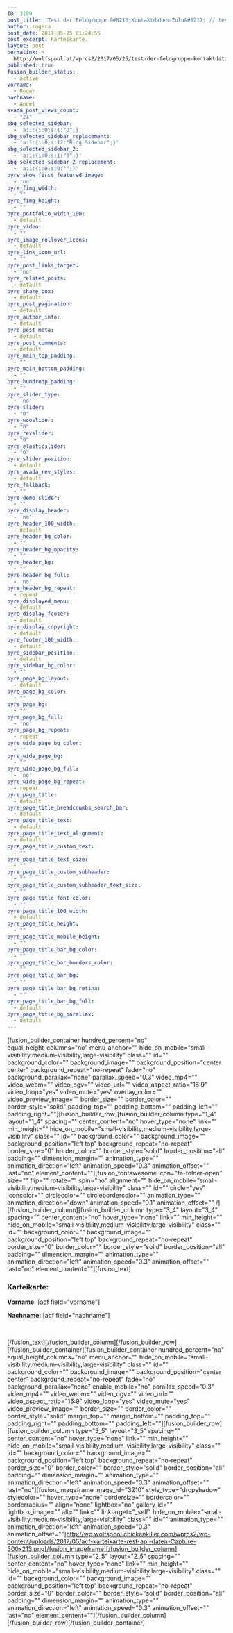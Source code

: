 ```yaml
---
ID: 3199
post_title: 'Test der Feldgruppe &#8216;Kontaktdaten-Zulu&#8217; // test-with-id: 3199'
author: rogera
post_date: 2017-05-25 01:24:56
post_excerpt: Karteikarte.
layout: post
permalink: >
  http://wolfspool.at/wprcs2/2017/05/25/test-der-feldgruppe-kontaktdaten-zulu/
published: true
fusion_builder_status:
  - active
vorname:
  - Roger
nachname:
  - Andel
avada_post_views_count:
  - "21"
sbg_selected_sidebar:
  - 'a:1:{i:0;s:1:"0";}'
sbg_selected_sidebar_replacement:
  - 'a:1:{i:0;s:12:"Blog Sidebar";}'
sbg_selected_sidebar_2:
  - 'a:1:{i:0;s:1:"0";}'
sbg_selected_sidebar_2_replacement:
  - 'a:1:{i:0;s:0:"";}'
pyre_show_first_featured_image:
  - 'no'
pyre_fimg_width:
  - ""
pyre_fimg_height:
  - ""
pyre_portfolio_width_100:
  - default
pyre_video:
  - ""
pyre_image_rollover_icons:
  - default
pyre_link_icon_url:
  - ""
pyre_post_links_target:
  - 'no'
pyre_related_posts:
  - default
pyre_share_box:
  - default
pyre_post_pagination:
  - default
pyre_author_info:
  - default
pyre_post_meta:
  - default
pyre_post_comments:
  - default
pyre_main_top_padding:
  - ""
pyre_main_bottom_padding:
  - ""
pyre_hundredp_padding:
  - ""
pyre_slider_type:
  - 'no'
pyre_slider:
  - "0"
pyre_wooslider:
  - "0"
pyre_revslider:
  - "0"
pyre_elasticslider:
  - "0"
pyre_slider_position:
  - default
pyre_avada_rev_styles:
  - default
pyre_fallback:
  - ""
pyre_demo_slider:
  - ""
pyre_display_header:
  - 'no'
pyre_header_100_width:
  - default
pyre_header_bg_color:
  - ""
pyre_header_bg_opacity:
  - ""
pyre_header_bg:
  - ""
pyre_header_bg_full:
  - 'no'
pyre_header_bg_repeat:
  - repeat
pyre_displayed_menu:
  - default
pyre_display_footer:
  - default
pyre_display_copyright:
  - default
pyre_footer_100_width:
  - default
pyre_sidebar_position:
  - default
pyre_sidebar_bg_color:
  - ""
pyre_page_bg_layout:
  - default
pyre_page_bg_color:
  - ""
pyre_page_bg:
  - ""
pyre_page_bg_full:
  - 'no'
pyre_page_bg_repeat:
  - repeat
pyre_wide_page_bg_color:
  - ""
pyre_wide_page_bg:
  - ""
pyre_wide_page_bg_full:
  - 'no'
pyre_wide_page_bg_repeat:
  - repeat
pyre_page_title:
  - default
pyre_page_title_breadcrumbs_search_bar:
  - default
pyre_page_title_text:
  - default
pyre_page_title_text_alignment:
  - default
pyre_page_title_custom_text:
  - ""
pyre_page_title_text_size:
  - ""
pyre_page_title_custom_subheader:
  - ""
pyre_page_title_custom_subheader_text_size:
  - ""
pyre_page_title_font_color:
  - ""
pyre_page_title_100_width:
  - default
pyre_page_title_height:
  - ""
pyre_page_title_mobile_height:
  - ""
pyre_page_title_bar_bg_color:
  - ""
pyre_page_title_bar_borders_color:
  - ""
pyre_page_title_bar_bg:
  - ""
pyre_page_title_bar_bg_retina:
  - ""
pyre_page_title_bar_bg_full:
  - default
pyre_page_title_bg_parallax:
  - default
---
```

[fusion_builder_container hundred_percent="no" equal_height_columns="no" menu_anchor="" hide_on_mobile="small-visibility,medium-visibility,large-visibility" class="" id="" background_color="" background_image="" background_position="center center" background_repeat="no-repeat" fade="no" background_parallax="none" parallax_speed="0.3" video_mp4="" video_webm="" video_ogv="" video_url="" video_aspect_ratio="16:9" video_loop="yes" video_mute="yes" overlay_color="" video_preview_image="" border_size="" border_color="" border_style="solid" padding_top="" padding_bottom="" padding_left="" padding_right=""][fusion_builder_row][fusion_builder_column type="1_4" layout="1_4" spacing="" center_content="no" hover_type="none" link="" min_height="" hide_on_mobile="small-visibility,medium-visibility,large-visibility" class="" id="" background_color="" background_image="" background_position="left top" background_repeat="no-repeat" border_size="0" border_color="" border_style="solid" border_position="all" padding="" dimension_margin="" animation_type="" animation_direction="left" animation_speed="0.3" animation_offset="" last="no" element_content=""][fusion_fontawesome icon="fa-folder-open" size="" flip="" rotate="" spin="no" alignment="" hide_on_mobile="small-visibility,medium-visibility,large-visibility" class="" id="" circle="yes" iconcolor="" circlecolor="" circlebordercolor="" animation_type="" animation_direction="down" animation_speed="0.1" animation_offset="" /][/fusion_builder_column][fusion_builder_column type="3_4" layout="3_4" spacing="" center_content="no" hover_type="none" link="" min_height="" hide_on_mobile="small-visibility,medium-visibility,large-visibility" class="" id="" background_color="" background_image="" background_position="left top" background_repeat="no-repeat" border_size="0" border_color="" border_style="solid" border_position="all" padding="" dimension_margin="" animation_type="" animation_direction="left" animation_speed="0.3" animation_offset="" last="no" element_content=""][fusion_text]
<h3>Karteikarte:</h3>
<strong>Vorname</strong>: [acf field="vorname"]

<strong>Nachname</strong>: [acf field="nachname"]

&nbsp;

[/fusion_text][/fusion_builder_column][/fusion_builder_row][/fusion_builder_container][fusion_builder_container hundred_percent="no" equal_height_columns="no" menu_anchor="" hide_on_mobile="small-visibility,medium-visibility,large-visibility" class="" id="" background_color="" background_image="" background_position="center center" background_repeat="no-repeat" fade="no" background_parallax="none" enable_mobile="no" parallax_speed="0.3" video_mp4="" video_webm="" video_ogv="" video_url="" video_aspect_ratio="16:9" video_loop="yes" video_mute="yes" video_preview_image="" border_size="" border_color="" border_style="solid" margin_top="" margin_bottom="" padding_top="" padding_right="" padding_bottom="" padding_left=""][fusion_builder_row][fusion_builder_column type="3_5" layout="3_5" spacing="" center_content="no" hover_type="none" link="" min_height="" hide_on_mobile="small-visibility,medium-visibility,large-visibility" class="" id="" background_color="" background_image="" background_position="left top" background_repeat="no-repeat" border_size="0" border_color="" border_style="solid" border_position="all" padding="" dimension_margin="" animation_type="" animation_direction="left" animation_speed="0.3" animation_offset="" last="no"][fusion_imageframe image_id="3210" style_type="dropshadow" stylecolor="" hover_type="none" bordersize="" bordercolor="" borderradius="" align="none" lightbox="no" gallery_id="" lightbox_image="" alt="" link="" linktarget="_self" hide_on_mobile="small-visibility,medium-visibility,large-visibility" class="" id="" animation_type="" animation_direction="left" animation_speed="0.3" animation_offset=""]http://wp.wolfspool.chickenkiller.com/wprcs2/wp-content/uploads/2017/05/acf-karteikarte-rest-api-daten-Capture-300x213.png[/fusion_imageframe][/fusion_builder_column][fusion_builder_column type="2_5" layout="2_5" spacing="" center_content="no" hover_type="none" link="" min_height="" hide_on_mobile="small-visibility,medium-visibility,large-visibility" class="" id="" background_color="" background_image="" background_position="left top" background_repeat="no-repeat" border_size="0" border_color="" border_style="solid" border_position="all" padding="" dimension_margin="" animation_type="" animation_direction="left" animation_speed="0.3" animation_offset="" last="no" element_content=""][/fusion_builder_column][/fusion_builder_row][/fusion_builder_container]